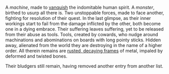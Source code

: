 ---
---

A *machine*, made to [vanquish](Deployed%20Giant.md) the indomitable human spirit.
A *monster*, birthed to usurp all there is. 
Two unstoppable forces, made to face another, fighting for resolution of their quest.
In the last glimpse, as their inner workings start to fail from the damage inflicted by the other, both become one in a dying embrace.
Their suffering leaves suffering, yet to be released from their abuse as tools.
Tools, created by cowards, who nudge around machinations and abominations on boards with long pointy sticks. Hidden away, alienated from the world they are destroying in the name of a higher order. 
All therein remains are [rusted, decaying frames](..\..\Realms\Utuw%20System\Schi\Servilia\Regions\Long%20Savannah\Sentinel%20of%20Steel.md) of metal, impaled by deformed and twisted bones. 

Their bludgers still remain, having removed another entry from another list. 
